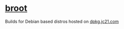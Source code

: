 # [broot](https://github.com/Canop/broot)

Builds for Debian based distros hosted on [dpkg.jc21.com](https://dpkg.jc21.com)
